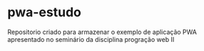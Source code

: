 # pwa-estudo
Repositorio criado para armazenar o exemplo de aplicação PWA apresentado no seminário da disciplina progração web II
